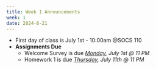 ```yaml
---
title: Week 1 Announcements
week: 1
date: 2024-6-21
---
```


* First day of class is July 1st - 10:00am @SOCS 110
* **Assignments Due**
    * Welcome Survey is due *<u>Monday</u>, July 1st @ 11 PM*
    * Homework 1 is due *<u>Thursday</u>, July 11th @ 11 PM*

    
